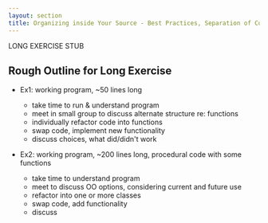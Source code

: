 ```yaml
---
layout: section
title: Organizing inside Your Source - Best Practices, Separation of Concerns
---
```


LONG EXERCISE STUB
## Rough Outline for Long Exercise

- Ex1: working program, ~50 lines long
    - take time to run & understand program
    - meet in small group to discuss alternate structure re: functions
    - individually refactor code into functions
    - swap code, implement new functionality
    - discuss choices, what did/didn't work

- Ex2: working program, ~200 lines long, procedural code with some functions
    - take time to understand program
    - meet to discuss OO options, considering current and future use
    - refactor into one or more classes
    - swap code, add functionality
    - discuss
    
